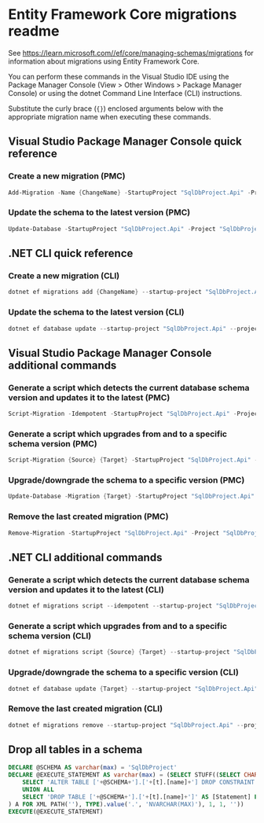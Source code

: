 # Entity Framework Core migrations readme

See <https://learn.microsoft.com//ef/core/managing-schemas/migrations> for information about migrations using Entity Framework Core.

You can perform these commands in the Visual Studio IDE using the Package Manager Console (View > Other Windows > Package Manager Console) or using the dotnet Command Line Interface (CLI) instructions.

Substitute the curly brace (`{}`) enclosed arguments below with the appropriate migration name when executing these commands.

## Visual Studio Package Manager Console quick reference

### Create a new migration (PMC)

```powershell
Add-Migration -Name {ChangeName} -StartupProject "SqlDbProject.Api" -Project "SqlDbProject.Infrastructure"
```

### Update the schema to the latest version (PMC)

```powershell
Update-Database -StartupProject "SqlDbProject.Api" -Project "SqlDbProject.Infrastructure"
```

## .NET CLI quick reference

### Create a new migration (CLI)

```powershell
dotnet ef migrations add {ChangeName} --startup-project "SqlDbProject.Api" --project "SqlDbProject.Infrastructure"
```

### Update the schema to the latest version (CLI)

```powershell
dotnet ef database update --startup-project "SqlDbProject.Api" --project "SqlDbProject.Infrastructure"
```

## Visual Studio Package Manager Console additional commands

### Generate a script which detects the current database schema version and updates it to the latest (PMC)

```powershell
Script-Migration -Idempotent -StartupProject "SqlDbProject.Api" -Project "SqlDbProject.Infrastructure"
```

### Generate a script which upgrades from and to a specific schema version (PMC)

```powershell
Script-Migration {Source} {Target} -StartupProject "SqlDbProject.Api" -Project "SqlDbProject.Infrastructure"
```

### Upgrade/downgrade the schema to a specific version (PMC)

```powershell
Update-Database -Migration {Target} -StartupProject "SqlDbProject.Api" -Project "SqlDbProject.Infrastructure"
```

### Remove the last created migration (PMC)

```powershell
Remove-Migration -StartupProject "SqlDbProject.Api" -Project "SqlDbProject.Infrastructure"
```

## .NET CLI additional commands

### Generate a script which detects the current database schema version and updates it to the latest (CLI)

```powershell
dotnet ef migrations script --idempotent --startup-project "SqlDbProject.Api" --project "SqlDbProject.Infrastructure"
```

### Generate a script which upgrades from and to a specific schema version (CLI)

```powershell
dotnet ef migrations script {Source} {Target} --startup-project "SqlDbProject.Api" --project "SqlDbProject.Infrastructure"
```

### Upgrade/downgrade the schema to a specific version (CLI)

```powershell
dotnet ef database update {Target} --startup-project "SqlDbProject.Api" --project "SqlDbProject.Infrastructure"
```

### Remove the last created migration (CLI)

```powershell
dotnet ef migrations remove --startup-project "SqlDbProject.Api" --project "SqlDbProject.Infrastructure"
```

## Drop all tables in a schema

```sql
DECLARE @SCHEMA AS varchar(max) = 'SqlDbProject'
DECLARE @EXECUTE_STATEMENT AS varchar(max) = (SELECT STUFF((SELECT CHAR(13) + CHAR(10) + [Statement] FROM (
    SELECT 'ALTER TABLE ['+@SCHEMA+'].['+[t].[name]+'] DROP CONSTRAINT ['+[fk].[name]+']' AS [Statement] FROM [sys].[foreign_keys] AS [fk] INNER JOIN [sys].[tables] AS [t] ON [t].[object_id] = [fk].[parent_object_id] INNER JOIN [sys].[schemas] AS [s] ON [s].[schema_id] = [t].[schema_id] WHERE [s].[name] = @SCHEMA
    UNION ALL
    SELECT 'DROP TABLE ['+@SCHEMA+'].['+[t].[name]+']' AS [Statement] FROM [sys].[tables] AS [t] INNER JOIN [sys].[schemas] AS [s] ON [s].[schema_id] = [t].[schema_id] WHERE [s].[name] = @SCHEMA
) A FOR XML PATH(''), TYPE).value('.', 'NVARCHAR(MAX)'), 1, 1, ''))
EXECUTE(@EXECUTE_STATEMENT)
```
